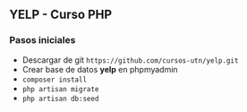## YELP - Curso PHP


### Pasos iniciales

- Descargar de git ```https://github.com/cursos-utn/yelp.git```
- Crear base de datos **yelp** en phpmyadmin
- ```composer install```
- ```php artisan migrate```
- ```php artisan db:seed```



